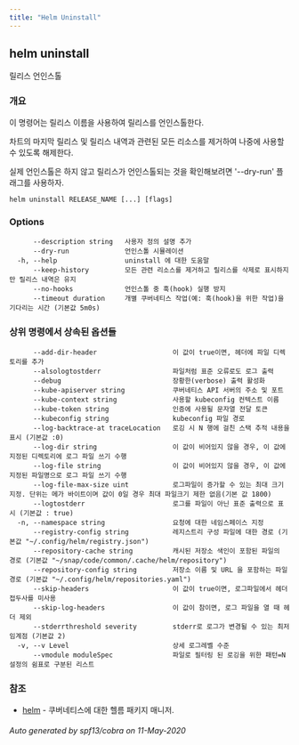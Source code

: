 ```yaml
---
title: "Helm Uninstall"
---
```


## helm uninstall

릴리스 언인스톨

### 개요


이 명령어는 릴리스 이름을 사용하여 릴리스를 언인스톨한다.

차트의 마지막 릴리스 및 릴리스 내역과 관련된 모든 리소스를 제거하여 
나중에 사용할 수 있도록 해제한다.


실제 언인스톨은 하지 않고 릴리스가 언인스톨되는 것을 확인해보려면
'--dry-run' 플래그를 사용하자.


```
helm uninstall RELEASE_NAME [...] [flags]
```

### Options

```
      --description string   사용자 정의 설명 추가
      --dry-run              언인스톨 시뮬레이션
  -h, --help                 uninstall 에 대한 도움말
      --keep-history         모든 관련 리소스를 제거하고 릴리스를 삭제로 표시하지만 릴리스 내역은 유지
      --no-hooks             언인스톨 중 훅(hook) 실행 방지
      --timeout duration     개별 쿠버네티스 작업(예: 훅(hook)을 위한 작업)을 기다리는 시간 (기본값 5m0s)
```

### 상위 명령에서 상속된 옵션들

```
      --add-dir-header                   이 값이 true이면, 헤더에 파일 디렉토리를 추가
      --alsologtostderr                  파일처럼 표준 오류로도 로그 출력
      --debug                            장황한(verbose) 출력 활성화
      --kube-apiserver string            쿠버네티스 API 서버의 주소 및 포트
      --kube-context string              사용할 kubeconfig 컨텍스트 이름
      --kube-token string                인증에 사용될 문자열 전달 토큰
      --kubeconfig string                kubeconfig 파일 경로
      --log-backtrace-at traceLocation   로깅 시 N 행에 걸친 스택 추적 내용을 표시 (기본값 :0)
      --log-dir string                   이 값이 비어있지 않을 경우, 이 값에 지정된 디렉토리에 로그 파일 쓰기 수행
      --log-file string                  이 값이 비어있지 않을 경우, 이 값에 지정된 파일명으로 로그 파일 쓰기 수행
      --log-file-max-size uint           로그파일이 증가할 수 있는 최대 크기 지정. 단위는 메가 바이트이며 값이 0일 경우 최대 파일크기 제한 없음(기본 값 1800)
      --logtostderr                      로그를 파일이 아닌 표준 출력으로 표시 (기본값 : true)
  -n, --namespace string                 요청에 대한 네임스페이스 지정
      --registry-config string           레지스트리 구성 파일에 대한 경로 (기본값 "~/.config/helm/registry.json")
      --repository-cache string          캐시된 저장소 색인이 포함된 파일의 경로 (기본값 "~/snap/code/common/.cache/helm/repository")
      --repository-config string         저장소 이름 및 URL 을 포함하는 파일 경로 (기본값 "~/.config/helm/repositories.yaml")
      --skip-headers                     이 값이 true이면, 로그파일에서 헤더 접두사를 미사용
      --skip-log-headers                 이 값이 참이면, 로그 파일을 열 때 헤더 제외
      --stderrthreshold severity         stderr로 로그가 변경될 수 있는 최저 임계점 (기본값 2)
  -v, --v Level                          상세 로그레벨 수준
      --vmodule moduleSpec               파일로 필터링 된 로깅을 위한 패턴=N 설정의 쉼표로 구분된 리스트
```

### 참조

* [helm](../helm)	 - 쿠버네티스에 대한 헬름 패키지 매니저.

###### Auto generated by spf13/cobra on 11-May-2020
